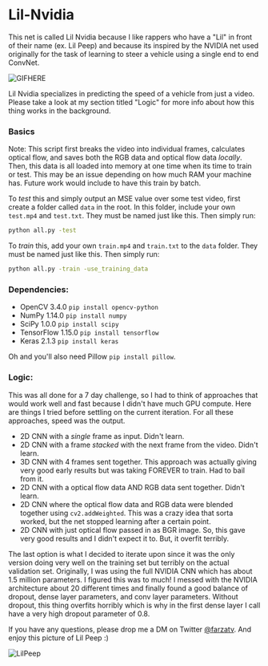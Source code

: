 # Lil-Nvidia

This net is called Lil Nvidia because I like rappers who have a "Lil" in front of their name (ex. Lil Peep) and because its inspired by the NVIDIA net used originally for the task of learning to steer a vehicle using a single end to end ConvNet.

![GIFHERE](https://github.com/farzaa/Lil-Nvidia/blob/master/demo.gif?raw=true)

Lil Nvidia specializes in predicting the speed of a vehicle from just a video. Please take a look at my section titled "Logic" for more info about how this thing works in the background.

### Basics
Note: This script first breaks the video into individual frames, calculates optical flow, and saves both the RGB data and optical flow data *locally*. Then, this data is all loaded into memory at one time when its time to train or test. This may be an issue depending on how much RAM your machine has. Future work would include to have this train by batch.

To *test* this and simply output an MSE value over some test video, first create a folder called ```data``` in the root. In this folder, include your own ```test.mp4``` and ```test.txt```. They must be named just like this. Then simply run:
```sh
python all.py -test
```

To *train* this, add your own ```train.mp4``` and ```train.txt``` to the ```data``` folder. They must be named just like this. Then simply run:
```sh
python all.py -train -use_training_data
```


### Dependencies:
- OpenCV 3.4.0 ```pip install opencv-python```
- NumPy 1.14.0 ```pip install numpy```
- SciPy 1.0.0 ```pip install scipy```
- TensorFlow 1.15.0 ```pip install tensorflow```
- Keras 2.1.3 ```pip install keras```

Oh and you'll also need Pillow ```pip install pillow```.


### Logic:
This was all done for a 7 day challenge, so I had to think of approaches that would work well and fast because I didn't have much GPU compute. Here are things I tried before settling on the current iteration. For all these approaches, speed was the output.

- 2D CNN with a *single* frame as input. Didn't learn.
- 2D CNN with a frame *stacked* with the next frame from the video. Didn't learn.
- 3D CNN with 4 frames sent together. This approach was actually giving very good early results but was taking FOREVER to train. Had to bail from it.
- 2D CNN with a optical flow data AND RGB data sent together. Didn't learn.
- 2D CNN where the optical flow data and RGB data were blended together using ```cv2.addWeighted```. This was a crazy idea that sorta worked, but the net stopped learning after a certain point.
- 2D CNN with just optical flow passed in as BGR image. So, this gave very good results and I didn't expect it to. But, it overfit terribly.

The last option is what I decided to iterate upon since it was the only version doing very well on the training set but terribly on the actual validation set. Originally, I was using the full NVIDIA CNN which has about 1.5 million parameters. I figured this was to much! I messed with the NVIDIA architecture about 20 different times and finally found a good balance of dropout, dense layer parameters, and conv layer parameters. Without dropout, this thing overfits horribly which is why in the first dense layer I call have a very high dropout parameter of 0.8.

If you have any questions, please drop me a DM on Twitter [@farzatv](https://twitter.com/FarzaTV). And enjoy this picture of Lil Peep :)

![LilPeep](https://i.imgur.com/pIk0rTO.jpg)
